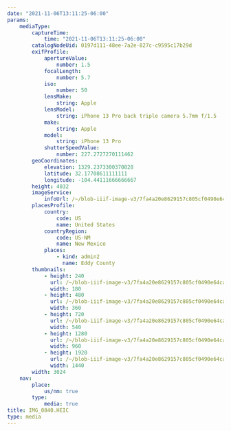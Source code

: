 ```yaml
---
date: "2021-11-06T13:11:25-06:00"
params:
    mediaType:
        captureTime:
            time: "2021-11-06T13:11:25-06:00"
        catalogNodeUid: 0197d111-48ee-7a2e-827c-c9595c17b29d
        exifProfile:
            apertureValue:
                number: 1.5
            focalLength:
                number: 5.7
            iso:
                number: 50
            lensMake:
                string: Apple
            lensModel:
                string: iPhone 13 Pro back triple camera 5.7mm f/1.5
            make:
                string: Apple
            model:
                string: iPhone 13 Pro
            shutterSpeedValue:
                number: 227.2727270111462
        geoCoordinates:
            elevation: 1329.2373300370828
            latitude: 32.17708611111111
            longitude: -104.44111666666667
        height: 4032
        imageService:
            infoUrl: /~/blob-iiif-image-v3/7fa4a20e8629157c805cf0490e64ca40319003f767356c377ba0f121a8a28c56/info.json
        placesProfile:
            country:
                code: US
                name: United States
            countryRegion:
                code: US-NM
                name: New Mexico
            places:
                - kind: admin2
                  name: Eddy County
        thumbnails:
            - height: 240
              url: /~/blob-iiif-image-v3/7fa4a20e8629157c805cf0490e64ca40319003f767356c377ba0f121a8a28c56/full/180%2C240/0/default.jpg
              width: 180
            - height: 480
              url: /~/blob-iiif-image-v3/7fa4a20e8629157c805cf0490e64ca40319003f767356c377ba0f121a8a28c56/full/360%2C480/0/default.jpg
              width: 360
            - height: 720
              url: /~/blob-iiif-image-v3/7fa4a20e8629157c805cf0490e64ca40319003f767356c377ba0f121a8a28c56/full/540%2C720/0/default.jpg
              width: 540
            - height: 1280
              url: /~/blob-iiif-image-v3/7fa4a20e8629157c805cf0490e64ca40319003f767356c377ba0f121a8a28c56/full/960%2C1280/0/default.jpg
              width: 960
            - height: 1920
              url: /~/blob-iiif-image-v3/7fa4a20e8629157c805cf0490e64ca40319003f767356c377ba0f121a8a28c56/full/1440%2C1920/0/default.jpg
              width: 1440
        width: 3024
    nav:
        place:
            us/nm: true
        type:
            media: true
title: IMG_0840.HEIC
type: media
---
```

